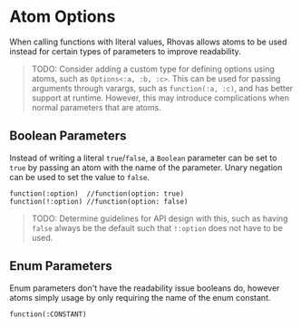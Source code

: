 # Atom Options

When calling functions with literal values, Rhovas allows atoms to be used
instead for certain types of parameters to improve readability.

> TODO: Consider adding a custom type for defining options using atoms, such as
> `Options<:a, :b, :c>`. This can be used for passing arguments through varargs,
> such as `function(:a, :c)`, and has better support at runtime. However, this
> may introduce complications when normal parameters that are atoms.

## Boolean Parameters

Instead of writing a literal `true`/`false`, a `Boolean` parameter can be set to
`true` by passing an atom with the name of the parameter. Unary negation can be
used to set the value to `false`.

```
function(:option)  //function(option: true)
function(!:option) //function(option: false)
```

> TODO: Determine guidelines for API design with this, such as having `false`
> always be the default such that `!:option` does not have to be used.

## Enum Parameters

Enum parameters don't have the readability issue booleans do, however atoms
simply usage by only requiring the name of the enum constant.

```
function(:CONSTANT)
```
